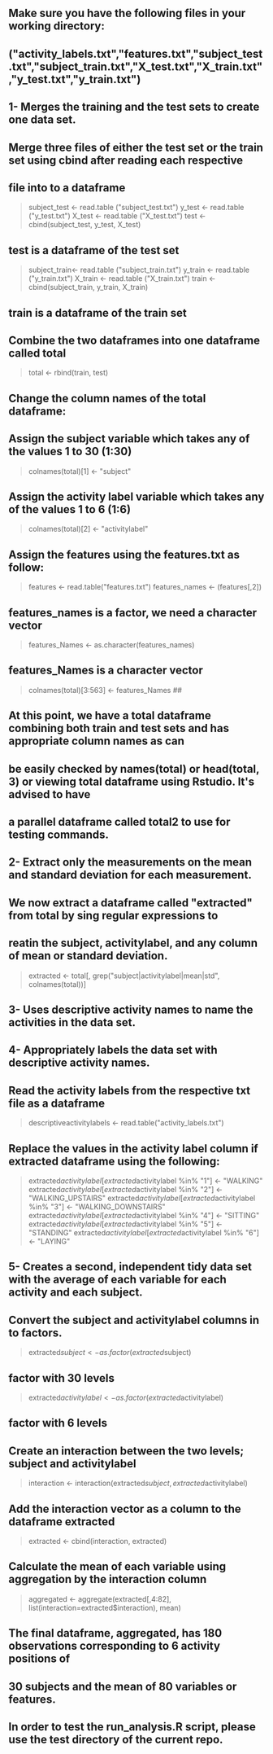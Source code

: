## Make sure you have the following files in your working directory:
## ("activity_labels.txt","features.txt","subject_test.txt","subject_train.txt","X_test.txt","X_train.txt","y_test.txt","y_train.txt")        

## 1- Merges the training and the test sets to create one data set.

## Merge three files of either the test set or the train set using cbind after reading each respective

## file into to a dataframe

> subject_test <- read.table ("subject_test.txt")
> y_test <- read.table ("y_test.txt")
> X_test <- read.table ("X_test.txt")
> test <-  cbind(subject_test, y_test, X_test)

## test is a dataframe of the test set

> subject_train<- read.table ("subject_train.txt")
> y_train <- read.table ("y_train.txt")
> X_train <- read.table ("X_train.txt")
> train <-  cbind(subject_train, y_train, X_train) 

## train is a dataframe of the train set

## Combine the two dataframes into one dataframe called total

> total <- rbind(train, test)

## Change the column names of the total dataframe:

##  Assign the subject variable which takes any of the values 1 to 30 (1:30)

> colnames(total)[1] <- "subject" 

## Assign the activity label variable which takes any of the values 1 to 6 (1:6)

> colnames(total)[2] <- "activitylabel" 

## Assign the features using the features.txt as follow:

> features <- read.table("features.txt")
> features_names <- (features[,2]) 

## features_names is a factor, we need a character vector

> features_Names <- as.character(features_names) 

## features_Names is a character vector

> colnames(total)[3:563] <- features_Names ## 

## At this point, we have a total dataframe combining both train and test sets and has appropriate column names as can
## be easily checked by names(total) or head(total, 3) or viewing total dataframe using Rstudio. It's advised to have 
## a parallel dataframe called total2 to use for testing commands.

## 2- Extract only the measurements on the mean and standard deviation for each measurement.

## We now extract a dataframe called "extracted" from total by sing regular expressions to
## reatin the subject, activitylabel, and any column of mean or standard deviation.

> extracted <- total[, grep("subject|activitylabel|mean|std", colnames(total))]

## 3- Uses descriptive activity names to name the activities in the data set.
## 4- Appropriately labels the data set with descriptive activity names. 

##  Read the activity labels from the respective txt file as a dataframe

> descriptiveactivitylabels <- read.table("activity_labels.txt") 

## Replace the values in the activity label column if extracted dataframe using the following:

> extracted$activitylabel[extracted$activitylabel %in% "1"] <- "WALKING"
> extracted$activitylabel[extracted$activitylabel %in% "2"] <- "WALKING_UPSTAIRS"
> extracted$activitylabel[extracted$activitylabel %in% "3"] <- "WALKING_DOWNSTAIRS"
> extracted$activitylabel[extracted$activitylabel %in% "4"] <- "SITTING"
> extracted$activitylabel[extracted$activitylabel %in% "5"] <- "STANDING"
> extracted$activitylabel[extracted$activitylabel %in% "6"] <- "LAYING"

## 5- Creates a second, independent tidy data set with the average of each variable for each activity and each subject.  

## Convert the subject and activitylabel columns in to factors.

> extracted$subject <- as.factor(extracted$subject) 

## factor with 30 levels

> extracted$activitylabel <- as.factor(extracted$activitylabel) 

## factor with 6 levels

## Create an interaction between the two levels; subject and activitylabel

> interaction <- interaction(extracted$subject, extracted$activitylabel)

## Add the interaction vector as a column to the dataframe extracted

> extracted <- cbind(interaction, extracted)

## Calculate the mean of each variable using aggregation by the interaction column

> aggregated <- aggregate(extracted[,4:82], list(interaction=extracted$interaction), mean)

## The final dataframe, aggregated, has 180 observations corresponding to 6 activity positions of
## 30 subjects and the mean of 80 variables or features.

## In order to test the run_analysis.R script, please use the test directory of the current repo.


